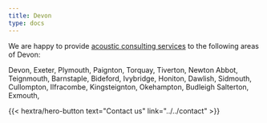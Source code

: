 ```yaml
---
title: Devon
type: docs
---
```


We are happy to provide [acoustic consulting services](/services) to the
following areas of Devon:

Devon, Exeter, Plymouth, Paignton, Torquay, Tiverton, Newton Abbot, Teignmouth,
Barnstaple, Bideford, Ivybridge, Honiton, Dawlish, Sidmouth, Cullompton,
Ilfracombe, Kingsteignton, Okehampton, Budleigh Salterton, Exmouth,

<p></p>

<div class="hx-mb-6">
{{< hextra/hero-button text="Contact us" link="../../contact" >}}
</div>
